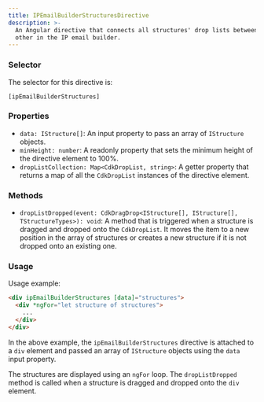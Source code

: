 ```yaml
---
title: IPEmailBuilderStructuresDirective
description: >-
  An Angular directive that connects all structures' drop lists between each
  other in the IP email builder.
---
```


### Selector

The selector for this directive is:

`[ipEmailBuilderStructures]`

### Properties

* `data: IStructure[]`: An input property to pass an array of `IStructure` objects.
* `minHeight: number`: A readonly property that sets the minimum height of the directive element to 100%.
* `dropListCollection: Map<CdkDropList, string>`: A getter property that returns a map of all the `CdkDropList` instances of the directive element.

### Methods

* `dropListDropped(event: CdkDragDrop<IStructure[], IStructure[], TStructureTypes>): void`: A method that is triggered when a structure is dragged and dropped onto the `CdkDropList`. It moves the item to a new position in the array of structures or creates a new structure if it is not dropped onto an existing one.

### Usage

Usage example:

```html
<div ipEmailBuilderStructures [data]="structures">
  <div *ngFor="let structure of structures">
    ...
  </div>
</div>
```

In the above example, the `ipEmailBuilderStructures` directive is attached to a `div` element and passed an array of `IStructure` objects using the `data` input property.&#x20;

The structures are displayed using an `ngFor` loop. The `dropListDropped` method is called when a structure is dragged and dropped onto the `div` element.
